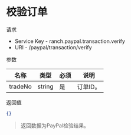 # 校验订单

请求
- Service Key - ranch.paypal.transaction.verify
- URI - /paypal/transaction/verify

参数

|名称|类型|必须|说明|
|---|---|---|---|
|tradeNo|string|是|订单ID。|

返回值
```json
{}
```

> 返回数据为PayPal检验结果。
